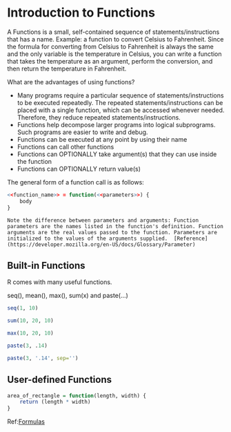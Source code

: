# Introduction to Functions

A Functions is a small, self-contained sequence of statements/instructions that has a name. Example: a function to convert Celsius to Fahrenheit. Since the formula for converting from Celsius to Fahrenheit is always the same and the only variable is the temperature in Celsius, you can write a function that takes the temperature as an argument, perform the conversion, and then return the temperature in Fahrenheit.

What are the advantages of using functions?

- Many programs require a particular sequence of statements/instructions to be executed repeatedly. The repeated statements/instructions can be placed with a single function, which can be accessed whenever needed. Therefore, they reduce repeated statements/instructions.
- Functions help decompose larger programs into logical subprograms. Such programs are easier to write and debug.
- Functions can be executed at any point by using their name
- Functions can call other functions
- Functions can OPTIONALLY take argument(s) that they can use inside the function
- Functions can OPTIONALLY return value(s)

The general form of a function call is as follows:

```r
<<function_name>> = function(<<parameters>>) {
    body
}
```

```{note}
Note the difference between parameters and arguments: Function parameters are the names listed in the function's definition. Function arguments are the real values passed to the function. Parameters are initialized to the values of the arguments supplied.  [Reference](https://developer.mozilla.org/en-US/docs/Glossary/Parameter)
```

## Built-in Functions

R comes with many useful functions.

seq(), mean(), max(), sum(x) and paste(...)

```r
seq(1, 10)
```

```r
sum(10, 20, 10)
```

```r
max(10, 20, 10)
````

```r
paste(3, .14)
```

```r
paste(3, '.14', sep='')
```

## User-defined Functions

```r
area_of_rectangle = function(length, width) {
    return (length * width)
}
```

Ref:[Formulas](https://www.austincc.edu/pintutor/pin_mh/_source/Handouts/Geometry_Formulas/Geometry_Formulas_2D_3D_Perimeter_Area_Volume.pdf)
